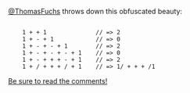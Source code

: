[@ThomasFuchs](http://twitter.com/thomasfuchs) throws down this obfuscated beauty:

<code>
    1 + + 1              // => 2
    1 + - + 1            // => 0
    1 + - + - + 1        // => 2
    1 + - + - + - + 1    // => 0
    1 + - + + + - + 1    // => 2
    1 + / + + + / + 1    // => 1/ + + + /1
</code>

[Be sure to read the comments! ](http://mir.aculo.us/2010/05/28/valid-javascript-or-not/?utm_source=feedburner&utm_medium=feed&utm_campaign=Feed:+miraculous+(mir.aculo.us))